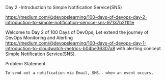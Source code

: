 Day 2 -Introduction to Simple Notification Service(SNS)

https://medium.com/@devopslearning/100-days-of-devops-day-2-introduction-to-simple-notification-service-sns-97137b2f1f1e

Welcome to Day 2 of 100 Days of DevOps, Let extend the journey of DevOps Monitoring and Alerting https://medium.com/@devopslearning/100-days-of-devops-day-1-introduction-to-cloudwatch-metrics-b04be36307a8 with alerting concept Simple Notification Service(SNS).


Problem Statement

    To send out a notification via Email, SMS.. when an event occurs.


    